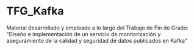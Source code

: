 # TFG_Kafka
Material desarrollado y empleado a lo largo del Trabajo de Fin de Grado: "Diseño e implementación de un servicio de monitorización y aseguramiento de la calidad y seguridad de datos publicados en Kafka"
